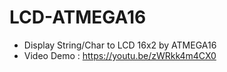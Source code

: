 # LCD-ATMEGA16
- Display String/Char to LCD 16x2 by ATMEGA16
- Video Demo : https://youtu.be/zWRkk4m4CX0
